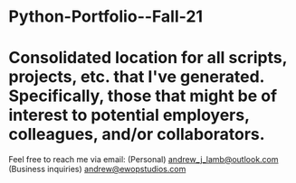 # Python-Portfolio--Fall-21
# Consolidated location for all scripts, projects, etc. that I've generated. Specifically, those that might be of interest to potential employers, colleagues, and/or collaborators.


Feel free to reach me via email: 
(Personal)
andrew_j_lamb@outlook.com
(Business inquiries)
andrew@ewopstudios.com
